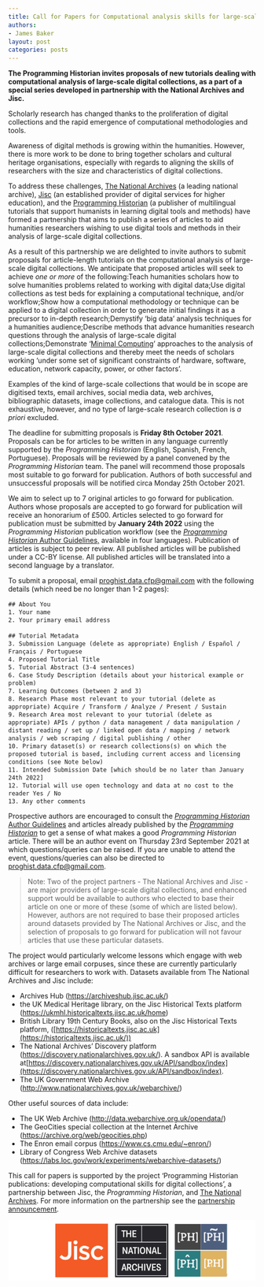 ```yaml
---
title: Call for Papers for Computational analysis skills for large-scale humanities data
authors: 
- James Baker
layout: post
categories: posts
---
```


**The Programming Historian invites proposals of new tutorials dealing with computational analysis of large-scale digital collections, as a part of a special series developed in partnership with the National Archives and Jisc.**

Scholarly research has changed thanks to the proliferation of digital collections and the rapid emergence of computational methodologies and tools. 

Awareness of digital methods is growing within the humanities. However, there is more work to be done to bring together scholars and cultural heritage organisations, especially with regards to aligning the skills of researchers with the size and characteristics of digital collections.

To address these challenges, [The National Archives](https://www.nationalarchives.gov.uk/) (a leading national archive), [Jisc](https://www.jisc.ac.uk/) (an established provider of digital services for higher education), and the [Programming Historian](https://programminghistorian.org/) (a publisher of multilingual tutorials that support humanists in learning digital tools and methods) have formed a partnership that aims to publish a series of articles to aid humanities researchers wishing to use digital tools and methods in their analysis of large-scale digital collections.

As a result of this partnership we are delighted to invite authors to submit proposals for article-length tutorials on the computational analysis of large-scale digital collections. We anticipate that proposed articles will seek to achieve *one or more* of the following:Teach humanities scholars how to solve humanities problems related to working with digital data;Use digital collections as test beds for explaining a computational technique, and/or workflow;Show how a computational methodology or technique can be applied to a digital collection in order to generate initial findings it as a precursor to in-depth research;Demystify ‘big data’ analysis techniques for a humanities audience;Describe methods that advance humanities research questions through the analysis of large-scale digital collections;Demonstrate ‘[Minimal Computing](http://go-dh.github.io/mincomp/about/)’ approaches to the analysis of large-scale digital collections and thereby meet the needs of scholars working ‘under some set of significant constraints of hardware, software, education, network capacity, power, or other factors’.

Examples of the kind of large-scale collections that would be in scope are digitised texts, email archives, social media data, web archives, bibliographic datasets, image collections, and catalogue data. This is not exhaustive, however, and no type of large-scale research collection is *a priori* excluded.

The deadline for submitting proposals is **Friday 8th October 2021**. Proposals can be for articles to be written in any language currently supported by the *Programming Historian* (English, Spanish, French, Portuguese). Proposals will be reviewed by a panel convened by the *Programming Historian* team. The panel will recommend those proposals most suitable to go forward for publication. Authors of both successful and unsuccessful proposals will be notified circa Monday 25th October 2021. 

We aim to select up to 7 original articles to go forward for publication. Authors whose proposals are accepted to go forward for publication will receive an honorarium of £500. Articles selected to go forward for publication must be submitted by **January 24th 2022** using the *Programming Historian* publication workflow (see the [*Programming Historian* Author Guidelines,](https://programminghistorian.org/en/author-guidelines) available in four languages). Publication of articles is subject to peer review. All published articles will be published under a CC-BY license. All published articles will be translated into a second language by a translator.

To submit a proposal, email proghist.data.cfp@gmail.com with the following details (which need be no longer than 1-2 pages):

```
## About You
1. Your name
2. Your primary email address

## Tutorial Metadata
3. Submission Language (delete as appropriate) English / Español / Français / Portuguese
4. Proposed Tutorial Title
5. Tutorial Abstract (3-4 sentences)
6. Case Study Description (details about your historical example or problem)
7. Learning Outcomes (between 2 and 3)
8. Research Phase most relevant to your tutorial (delete as appropriate) Acquire / Transform / Analyze / Present / Sustain
9. Research Area most relevant to your tutorial (delete as appropriate) APIs / python / data management / data manipulation / distant reading / set up / linked open data / mapping / network analysis / web scraping / digital publishing / other
10. Primary dataset(s) or research collections(s) on which the proposed tutorial is based, including current access and licensing conditions (see Note below)
11. Intended Submission Date [which should be no later than January 24th 2022]
12. Tutorial will use open technology and data at no cost to the reader Yes / No
13. Any other comments

```

Prospective authors are encouraged to consult the [*Programming Historian* Author Guidelines](https://programminghistorian.org/en/author-guidelines) and articles already published by the [*Programming Historian*](https://programminghistorian.org/en/lessons/) to get a sense of what makes a good *Programming Historian* article. There will be an author event on Thursday 23rd September 2021 at which questions/queries can be raised. If you are unable to attend the event, questions/queries can also be directed to proghist.data.cfp@gmail.com.

> Note: Two of the project partners - The National Archives and Jisc - are major providers of large-scale digital collections, and enhanced support would be available to authors who elected to base their article on one or more of these (some of which are listed below). However, authors are not required to base their proposed articles around datasets provided by The National Archives or Jisc, and the selection of proposals to go forward for publication will not favour articles that use these particular datasets.

The project would particularly welcome lessons which engage with web archives or large email corpuses, since these are currently particularly difficult for researchers to work with. Datasets available from The National Archives and Jisc include:

- Archives Hub (https://archiveshub.jisc.ac.uk/) 
- the UK Medical Heritage library, on the Jisc Historical Texts platform (https://ukmhl.historicaltexts.jisc.ac.uk/home) 
- British Library 19th Century Books, also on the Jisc Historical Texts platform, ([https://historicaltexts.jisc.ac.uk](https://historicaltexts.jisc.ac.uk/)) 
- The National Archives’ Discovery platform (https://discovery.nationalarchives.gov.uk/). A sandbox API is available at[https://discovery.nationalarchives.gov.uk/API/sandbox/index](https://discovery.nationalarchives.gov.uk/API/sandbox/index). 
- The UK Government Web Archive (http://www.nationalarchives.gov.uk/webarchive/)

Other useful sources of data include:

- The UK Web Archive (http://data.webarchive.org.uk/opendata/)
- The GeoCities special collection at the Internet Archive (https://archive.org/web/geocities.php)
- The Enron email corpus (https://www.cs.cmu.edu/~enron/)
- Library of Congress Web Archive datasets (https://labs.loc.gov/work/experiments/webarchive-datasets/)



This call for papers is supported by the project ‘Programming Historian publications: developing computational skills for digital collections’, a partnership between Jisc, the *Programming Historian*, and [The National Archives](https://nationalarchives.gov.uk/archives-sector/projects-and-programmes/plugged-in-powered-up/). For more information on the partnership see the [partnership announcement](https://digitisation.jiscinvolve.org/wp/2021/07/23/are-you-a-researcher-wanting-to-boost-your-skills-in-working-with-digital-collections/).

<img src="/images/jisc-na-ph-banner.png" alt="Logo images of JISC, the UK National Archives and Programming Historian"/>

